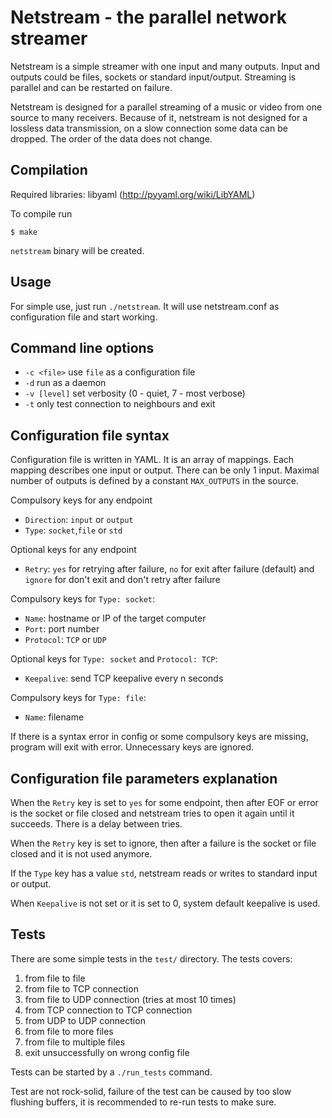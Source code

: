 Netstream - the parallel network streamer
=========================================

Netstream is a simple streamer with one input and many outputs. Input and
outputs could be files, sockets or standard input/output. Streaming is parallel
and can be restarted on failure. 

Netstream is designed for a parallel streaming of a music or video from one
source to many receivers. Because of it, netstream is not designed for a
lossless data transmission, on a slow connection some data can be dropped. The
order of the data does not change. 

Compilation 
----------- 

Required libraries: libyaml (http://pyyaml.org/wiki/LibYAML)

To compile run

`$ make`

`netstream` binary will be created.


Usage 
-----
For simple use, just run `./netstream`. It will use netstream.conf as
configuration file and start working.

## Command line options
 - `-c <file>`  use `file` as a configuration file
 - `-d`	 	run as a daemon
 - `-v [level]`	set verbosity (0 - quiet, 7 - most verbose)
 - `-t`		only test connection to neighbours and exit

## Configuration file syntax
Configuration file is written in YAML. It is an array of mappings. Each mapping
describes one input or output. There can be only 1 input. Maximal number of
outputs is defined by a constant `MAX_OUTPUTS` in the source.

Compulsory keys for any endpoint
  - `Direction`:  `input` or `output`
  - `Type`: `socket`,`file` or `std`

Optional keys for any endpoint
  - `Retry`: `yes` for retrying after failure, `no` for exit after failure
    (default) and `ignore` for don't exit and don't retry after failure

Compulsory keys for `Type: socket`:
  - `Name`: hostname or IP of the target computer
  - `Port`: port number
  - `Protocol`: `TCP` or `UDP`

Optional keys for `Type: socket` and `Protocol: TCP`:
  - `Keepalive`: send TCP keepalive every n seconds 

Compulsory keys for `Type: file`:
  - `Name`: filename

If there is a syntax error in config or some compulsory keys are missing,
program will exit with error. Unnecessary keys are ignored.

## Configuration file parameters explanation
When the `Retry` key is set to `yes` for some endpoint, then after EOF or error is
the socket or file closed and netstream tries to open it again until it
succeeds. There is a delay between tries.

When the `Retry` key is set to ignore, then after a failure is the socket or
file closed and it is not used anymore.

If the `Type` key has a value `std`, netstream reads or writes to standard input
or output.

When `Keepalive` is not set or it is set to 0, system default keepalive is used.


Tests 
-----

There are some simple tests in the `test/` directory. The tests covers:
  1. from file to file
  2. from file to TCP connection
  3. from file to UDP connection (tries at most 10 times)
  4. from TCP connection to TCP connection
  5. from UDP to UDP connection
  6. from file to more files
  7. from file to multiple files
  8. exit unsuccessfully on wrong config file

Tests can be started by a `./run_tests` command.

Test are not rock-solid, failure of the test can be caused by too slow flushing
buffers, it is recommended to re-run tests to make sure.

